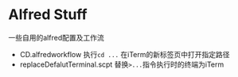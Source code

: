 # Alfred Stuff
一些自用的alfred配置及工作流

- CD.alfredworkflow 执行`cd ...` 在iTerm的新标签页中打开指定路径
- replaceDefalutTerminal.scpt 替换`>...`指令执行时的终端为iTerm 